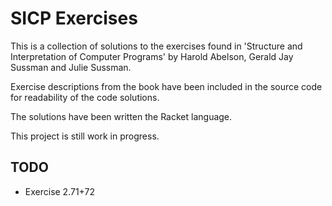 SICP Exercises
==============

This is a collection of solutions to the exercises found in 'Structure and
Interpretation of Computer Programs' by Harold Abelson, Gerald Jay Sussman and
Julie Sussman.

Exercise descriptions from the book have been included in the source code for
readability of the code solutions.

The solutions have been written the Racket language.

This project is still work in progress.

## TODO

- Exercise 2.71+72
